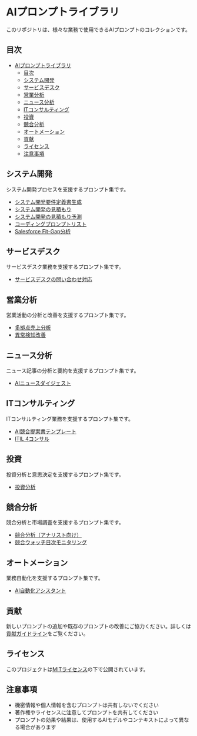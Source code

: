 # AIプロンプトライブラリ

このリポジトリは、様々な業務で使用できるAIプロンプトのコレクションです。

## 目次

- [AIプロンプトライブラリ](#aiプロンプトライブラリ)
  - [目次](#目次)
  - [システム開発](#システム開発)
  - [サービスデスク](#サービスデスク)
  - [営業分析](#営業分析)
  - [ニュース分析](#ニュース分析)
  - [ITコンサルティング](#itコンサルティング)
  - [投資](#投資)
  - [競合分析](#競合分析)
  - [オートメーション](#オートメーション)
  - [貢献](#貢献)
  - [ライセンス](#ライセンス)
  - [注意事項](#注意事項)

## システム開発

システム開発プロセスを支援するプロンプト集です。

- [システム開発要件定義書生成](system-development/pmbok_requirements_definition_prompt.yaml)
- [システム開発の見積もり](system-development/システム開発見積もり.md)
- [システム開発の見積もり予測](system-development/システム開発見積もり予測.md)
- [コーディングプロンプトリスト](system-development/vibe-coding-prompt-library.md)
- [Salesforce Fit-Gap分析](system-development/salesforce-fit-and-gap.yaml)

## サービスデスク

サービスデスク業務を支援するプロンプト集です。

- [サービスデスクの問い合わせ対応](service-desk/service-desk-inquiry-response.md)

## 営業分析

営業活動の分析と改善を支援するプロンプト集です。

- [多拠点売上分析](analysis/multi-point-negotiation-analysis.md)
- [異常検知改善](analysis/generic_anomaly_improvement_prompt.yml)

## ニュース分析

ニュース記事の分析と要約を支援するプロンプト集です。

- [AIニュースダイジェスト](news-analysis/ai-news-digest.md)

## ITコンサルティング

ITコンサルティング業務を支援するプロンプト集です。

- [AI競合提案書テンプレート](it-consulting/ai-competitive-proposal-template.md)
- [ITIL 4コンサル](it-consulting/itil4-consulting.md)

## 投資

投資分析と意思決定を支援するプロンプト集です。

- [投資分析](investment/investment-analysis.md)

## 競合分析

競合分析と市場調査を支援するプロンプト集です。

- [競合分析（アナリスト向け）](competitor-analysis/competitor-analysis-for-analysts.md)
- [競合ウォッチ日次モニタリング](competitor-analysis/competitor_watch_daily_monitor.yml)

## オートメーション

業務自動化を支援するプロンプト集です。

- [AI自動化アシスタント](automation/ai-automation-assistant.md)

## 貢献

新しいプロンプトの追加や既存のプロンプトの改善にご協力ください。詳しくは[貢献ガイドライン](CONTRIBUTING.md)をご覧ください。

## ライセンス

このプロジェクトは[MITライセンス](LICENSE)の下で公開されています。

## 注意事項

- 機密情報や個人情報を含むプロンプトは共有しないでください
- 著作権やライセンスに注意してプロンプトを共有してください
- プロンプトの効果や結果は、使用するAIモデルやコンテキストによって異なる場合があります 